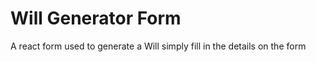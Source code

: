 <h1>Will Generator Form</h1>
<p>A react form used to generate a Will simply fill in the details on the form</p>
